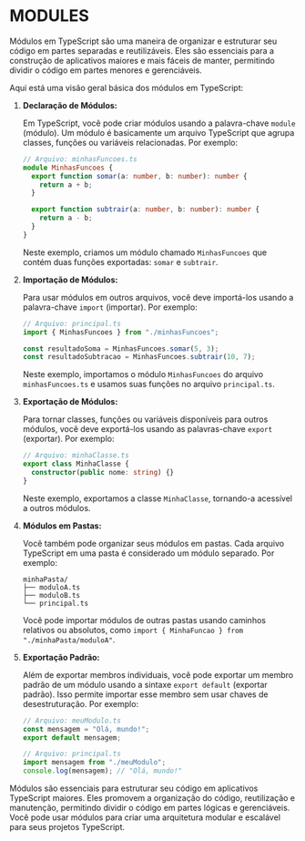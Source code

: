 # MODULES
Módulos em TypeScript são uma maneira de organizar e estruturar seu código em partes separadas e reutilizáveis. Eles são essenciais para a construção de aplicativos maiores e mais fáceis de manter, permitindo dividir o código em partes menores e gerenciáveis.

Aqui está uma visão geral básica dos módulos em TypeScript:

1. **Declaração de Módulos:**

   Em TypeScript, você pode criar módulos usando a palavra-chave `module` (módulo). Um módulo é basicamente um arquivo TypeScript que agrupa classes, funções ou variáveis relacionadas. Por exemplo:

   ```typescript
   // Arquivo: minhasFuncoes.ts
   module MinhasFuncoes {
     export function somar(a: number, b: number): number {
       return a + b;
     }

     export function subtrair(a: number, b: number): number {
       return a - b;
     }
   }
   ```

   Neste exemplo, criamos um módulo chamado `MinhasFuncoes` que contém duas funções exportadas: `somar` e `subtrair`.

2. **Importação de Módulos:**

   Para usar módulos em outros arquivos, você deve importá-los usando a palavra-chave `import` (importar). Por exemplo:

   ```typescript
   // Arquivo: principal.ts
   import { MinhasFuncoes } from "./minhasFuncoes";

   const resultadoSoma = MinhasFuncoes.somar(5, 3);
   const resultadoSubtracao = MinhasFuncoes.subtrair(10, 7);
   ```

   Neste exemplo, importamos o módulo `MinhasFuncoes` do arquivo `minhasFuncoes.ts` e usamos suas funções no arquivo `principal.ts`.

3. **Exportação de Módulos:**

   Para tornar classes, funções ou variáveis disponíveis para outros módulos, você deve exportá-los usando as palavras-chave `export` (exportar). Por exemplo:

   ```typescript
   // Arquivo: minhaClasse.ts
   export class MinhaClasse {
     constructor(public nome: string) {}
   }
   ```

   Neste exemplo, exportamos a classe `MinhaClasse`, tornando-a acessível a outros módulos.

4. **Módulos em Pastas:**

   Você também pode organizar seus módulos em pastas. Cada arquivo TypeScript em uma pasta é considerado um módulo separado. Por exemplo:

   ```
   minhaPasta/
   ├── moduloA.ts
   ├── moduloB.ts
   └── principal.ts
   ```

   Você pode importar módulos de outras pastas usando caminhos relativos ou absolutos, como `import { MinhaFuncao } from "./minhaPasta/moduloA"`.

5. **Exportação Padrão:**

   Além de exportar membros individuais, você pode exportar um membro padrão de um módulo usando a sintaxe `export default` (exportar padrão). Isso permite importar esse membro sem usar chaves de desestruturação. Por exemplo:

   ```typescript
   // Arquivo: meuModulo.ts
   const mensagem = "Olá, mundo!";
   export default mensagem;
   ```

   ```typescript
   // Arquivo: principal.ts
   import mensagem from "./meuModulo";
   console.log(mensagem); // "Olá, mundo!"
   ```

Módulos são essenciais para estruturar seu código em aplicativos TypeScript maiores. Eles promovem a organização do código, reutilização e manutenção, permitindo dividir o código em partes lógicas e gerenciáveis. Você pode usar módulos para criar uma arquitetura modular e escalável para seus projetos TypeScript. 